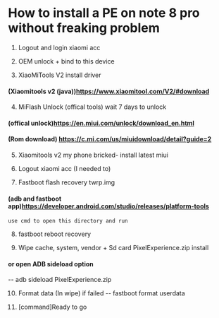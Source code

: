 # How to install a PE on note 8 pro without freaking problem

1.  Logout and login xiaomi acc

2.  OEM unlock + bind to this device

3.  XiaoMiTools V2 install driver
#### (Xiaomitools v2 (java))https://www.xiaomitool.com/V2/#download

4.  MiFlash Unlock (offical tools) wait 7 days to unlock
#### (offical unlock)https://en.miui.com/unlock/download_en.html
#### (Rom download) https://c.mi.com/us/miuidownload/detail?guide=2

5.  Xiaomitools v2 my phone bricked- install latest miui

6.  Logout xiaomi acc (I needed to)

7.  Fastboot flash recovery twrp.img
#### (adb and fastboot app)https://developer.android.com/studio/releases/platform-tools
    use cmd to open this directory and run
    
8.  fastboot reboot recovery

9.  Wipe cache, system, vendor + Sd card PixelExperience.zip install
#### or open ADB sideload option
   -- adb sideload PixelExperience.zip
   
10. Format data (In wipe) if failed \-- fastboot format userdata

11. [command]Ready to go
